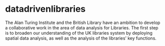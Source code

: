 # datadrivenlibraries
 The Alan Turing Institute and the British Library have an ambition to develop a collaborative work in the area of data analysis for Libraries. The first step is to broaden our understanding of the UK libraries system by deploying spatial data analysis, as well as the analysis of the libraries’ key functions. 
